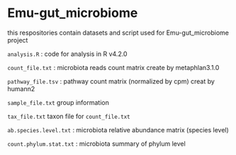 # Emu-gut_microbiome

this respositories contain datasets and script used for Emu-gut_microbiome project

`analysis.R` : code for analysis in R v4.2.0


`count_file.txt` : microbiota reads count matrix create by metaphlan3.1.0 

`pathway_file.tsv` : pathway count matrix (normalized by cpm) creat by humann2

`sample_file.txt` group information

`tax_file.txt` taxon file for `count_file.txt`

`ab.species.level.txt` : microbiota relative abundance matrix (species level)

`count.phylum.stat.txt` : microbiota summary of phylum level

